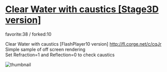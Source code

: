 # [Clear Water with caustics [Stage3D version]](http://fl.corge.net/c/ku5I)

favorite:38 / forked:10

Clear Water with caustics [FlashPlayer10 version] http://fl.corge.net/c/cqJr  
Simple sample of off screen rendering  
Set Refraction=1 and Reflection=0 to check caustics

![thumbnail](./thumbnail.jpg)
